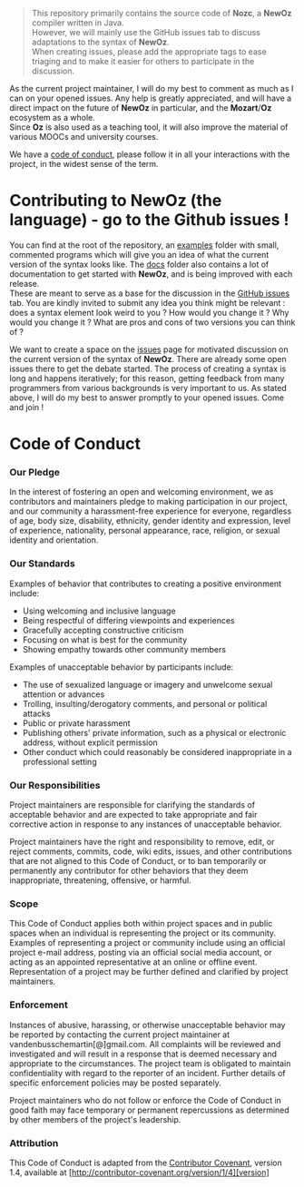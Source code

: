 > This repository primarily contains the source code of **Nozc**, a **NewOz** compiler written in Java.\
However, we will mainly use the GitHub issues tab to discuss adaptations to the syntax of **NewOz**.\
When creating issues, please add the appropriate tags to ease triaging and to make it easier for others to participate in the discussion.

As the current project maintainer, I will do my best to comment as much as I can on your opened issues.
Any help is greatly appreciated, and will have a direct impact on the future of **NewOz** in particular, and the **Mozart**/**Oz** ecosystem as a whole.\
Since **Oz** is also used as a teaching tool, it will also improve the material of various MOOCs and university courses.

We have a [code of conduct](#code-of-conduct), please follow it in all your interactions with the project,
in the widest sense of the term.

# Contributing to NewOz (the language) - go to the Github issues !

You can find at the root of the repository, an [examples](examples) folder with small, commented programs which will give you an idea of what the current version of the syntax looks like.
The [docs](docs) folder also contains a lot of documentation to get started with **NewOz**, and is being improved with each release.\
These are meant to serve as a base for the discussion in the [GitHub issues](https://github.com/MaVdbussche/nozc/issues) tab.
You are kindly invited to submit any idea you think might be relevant : does a syntax element look weird to you ? How would you change it ? Why would you change it ? What are pros and cons of two versions you can think of ?


We want to create a space on the [issues](https://github.com/MaVdbussche/nozc/issues) page for motivated discussion on the current version of the syntax of **NewOz**.
There are already some open issues there to get the debate started.
The process of creating a syntax is long and happens iteratively; for this reason, getting feedback from many programmers from various backgrounds is very important to us. 
As stated above, I will do my best to answer promptly to your opened issues. Come and join !

# Code of Conduct

### Our Pledge

In the interest of fostering an open and welcoming environment, we as
contributors and maintainers pledge to making participation in our project, and
our community a harassment-free experience for everyone, regardless of age, body
size, disability, ethnicity, gender identity and expression, level of experience,
nationality, personal appearance, race, religion, or sexual identity and
orientation.

### Our Standards

Examples of behavior that contributes to creating a positive environment
include:

* Using welcoming and inclusive language
* Being respectful of differing viewpoints and experiences
* Gracefully accepting constructive criticism
* Focusing on what is best for the community
* Showing empathy towards other community members

Examples of unacceptable behavior by participants include:

* The use of sexualized language or imagery and unwelcome sexual attention or
  advances
* Trolling, insulting/derogatory comments, and personal or political attacks
* Public or private harassment
* Publishing others' private information, such as a physical or electronic
  address, without explicit permission
* Other conduct which could reasonably be considered inappropriate in a
  professional setting

### Our Responsibilities

Project maintainers are responsible for clarifying the standards of acceptable
behavior and are expected to take appropriate and fair corrective action in
response to any instances of unacceptable behavior.

Project maintainers have the right and responsibility to remove, edit, or
reject comments, commits, code, wiki edits, issues, and other contributions
that are not aligned to this Code of Conduct, or to ban temporarily or
permanently any contributor for other behaviors that they deem inappropriate,
threatening, offensive, or harmful.

### Scope

This Code of Conduct applies both within project spaces and in public spaces
when an individual is representing the project or its community. Examples of
representing a project or community include using an official project e-mail
address, posting via an official social media account, or acting as an appointed
representative at an online or offline event. Representation of a project may be
further defined and clarified by project maintainers.

### Enforcement

Instances of abusive, harassing, or otherwise unacceptable behavior may be
reported by contacting the current project maintainer at vandenbusschemartin[@]gmail.com. All
complaints will be reviewed and investigated and will result in a response that
is deemed necessary and appropriate to the circumstances. The project team is
obligated to maintain confidentiality with regard to the reporter of an incident.
Further details of specific enforcement policies may be posted separately.

Project maintainers who do not follow or enforce the Code of Conduct in good
faith may face temporary or permanent repercussions as determined by other
members of the project's leadership.

### Attribution

This Code of Conduct is adapted from the [Contributor Covenant][homepage], version 1.4,
available at [http://contributor-covenant.org/version/1/4][version]

[homepage]: http://contributor-covenant.org
[version]: http://contributor-covenant.org/version/1/4/

